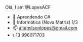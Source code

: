Olá, I am @LopesACF


- 👀 Aprendendo C#
- 🌱 Informática (Nova Matriz) 1/3
- 📫 altemilsonlopes@gmail.com
- 📞 13 996071703
